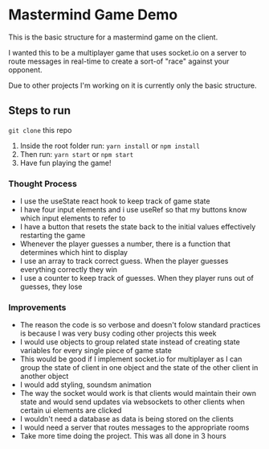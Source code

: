 # Mastermind Game Demo

This is the basic structure for a mastermind game on the client.

I wanted this to be a multiplayer game that uses socket.io on a server to route messages in real-time to create a sort-of "race"
against your opponent.

Due to other projects I'm working on it is currently only the basic structure.

## Steps to run

`git clone` this repo

1. Inside the root folder run: `yarn install` or `npm install`
2. Then run: `yarn start` or `npm start`
3. Have fun playing the game!

### Thought Process

- I use the useState react hook to keep track of game state
- I have four input elements and i use useRef so that my buttons know which input elements to refer to
- I have a button that resets the state back to the initial values effectively restarting the game
- Whenever the player guesses a number, there is a function that determines which hint to display
- I use an array to track correct guess. When the player guesses everything correctly they win
- I use a counter to keep track of guesses. When they player runs out of guesses, they lose

### Improvements

- The reason the code is so verbose and doesn't folow standard practices is because I was very busy coding other projects this week
- I would use objects to group related state instead of creating state variables for every single piece of game state
- This would be good if I implement socket.io for multiplayer as I can group the state of client in one object and the state of the other client in another object
- I would add styling, soundsm animation
- The way the socket would work is that clients would maintain their own state and would send updates via websockets to other clients when certain ui elements are clicked
- I wouldn't need a database as data is being stored on the clients
- I would need a server that routes messages to the appropriate rooms
- Take more time doing the project. This was all done in 3 hours
